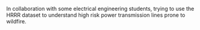 In collaboration with some electrical engineering students,
trying to use the HRRR dataset to understand high risk power
transmission lines prone to wildfire.
